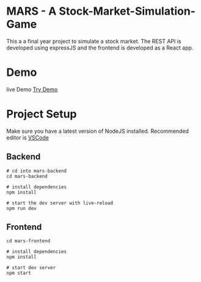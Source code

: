 # MARS - A Stock-Market-Simulation-Game

This a a final year project to simulate a stock market. The REST API is developed using expressJS and the frontend is developed as a React app.

# Demo
live Demo [Try Demo](https://stockex.netlify.com/)

# Project Setup
Make sure you have a latest version of NodeJS installed. Recommended editor is [VSCode](https://code.visualstudio.com/)

## Backend

```
# cd into mars-backend
cd mars-backend

# install dependencies
npm install

# start the dev server with live-reload
npm run dev
```

## Frontend

```
cd mars-frontend

# install dependencies
npm install

# start dev server
npm start
```
